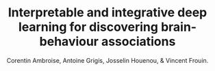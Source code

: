 ---
author: Corentin Ambroise, Antoine Grigis, Josselin Houenou, & Vincent Frouin.
title: Interpretable and integrative deep learning for discovering brain-behaviour associations
type: article
doi: 10.1038/s41598-024-85032-5
team: yes
volume: 15
number: 1
pages: 2312
---